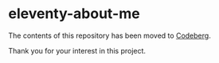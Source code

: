 # eleventy-about-me

The contents of this repository has been moved to [Codeberg](https://codeberg.org/n0toose/eleventy-about-me).

Thank you for your interest in this project.


